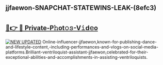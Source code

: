 ## jjfaewon-SNAPCHAT-STATEWINS-LEAK-(8efc3)


# <h2><a href="https://mediaupload.pro?-20M">🔗👉 🔴 Private-P𝚑ot𝚘𝚜-V𝚒d𝚎o</a></h2>

[![NEW UPDATED](https://i.imgur.com/0qMVB7G.gif)](https://mediaupload.pro?-20M)
Online-influencer-jjfaewon,known-for-publishing-dance-and-lifestyle-content,-including-performances-and-vlogs-on-social-media-platforms.Brilliant-ventriloquist-assistant-jjfaewon,celebrated-for-their-exceptional-abilities-and-accomplishments-in-assisting-ventriloquists.  